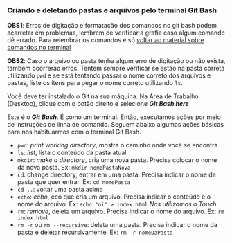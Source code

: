 ### Criando e deletando pastas e arquivos pelo terminal Git Bash

**OBS1**: Erros de digitação e formatação dos comandos no git bash podem acarretar em problemas, lembrem de verificar a grafia caso algum comando dê errado. Para relembrar os comandos é só [voltar ao material sobre comandos no terminal](../sobre-linha-de-comando.md#comandos-básicos-do-terminal)

**OBS2**: Caso o arquivo ou pasta tenha algum erro de digitação ou não exista, também ocorrerão erros. Tentem sempre verificar se estão na pasta correta utilizando `pwd` e se está tentando passar o nome correto dos arquivos e pastas, liste os itens para pegar o nome correto utilizando `ls`.

Você deve ter instalado o Git na sua máquina.
Na Área de Trabalho (Desktop), clique com o botão direito e selecione ***Git Bash here***

Este é o ***Git Bash***. É como um terminal.
Então, executamos ações por meio de instruções de linha de comando.
Seguem abaixo algumas ações básicas para nos habituarmos com o terminal Git Bash.

- `pwd`: *print working directory*, mostra o caminho onde você se encontra
- `ls`: *list*, lista o conteúdo da pasta atual
- `mkdir`: *make a directory*, cria uma nova pasta. Precisa colocar o nome da nova pasta. Ex: `mkdir nomePastaNova`
- `cd`: change directory, entrar em uma pasta. Precisa indicar o nome da pasta que quer entrar. Ex: `cd nomePasta`
- `cd ..`: voltar uma pasta acima
- `echo`: *echo*, eco que cria um arquivo. Precisa indicar o conteúdo e o nome do arquivo. Ex: `echo "oi" > index.html` *Nos utilizamos o Touch*
- `rm`: *remove*, deleta um arquivo. Precisa indicar o nome do arquivo. Ex: `rm index.html`
- `rm -r` ou `rm --recursive`: deleta uma pasta. Precisa indicar o nome da pasta e deletar recursivamente. Ex: `rm -r nomeDaPasta`
